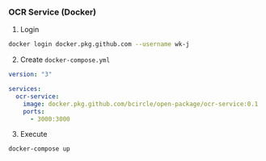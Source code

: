 ### OCR Service (Docker)

1. Login

```bash
docker login docker.pkg.github.com --username wk-j
```

2. Create `docker-compose.yml`

```yml
version: "3"

services:
  ocr-service:
    image: docker.pkg.github.com/bcircle/open-package/ocr-service:0.1
    ports:
      - 3000:3000
```

3. Execute 

```bash
docker-compose up
```
